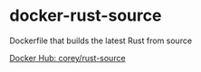 # docker-rust-source

Dockerfile that builds the latest Rust from source

[Docker Hub: corey/rust-source](https://hub.docker.com/r/corey/rust-source/)
